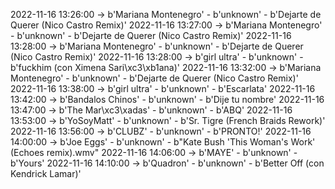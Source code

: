 2022-11-16 13:26:00 -> b'Mariana Montenegro' - b'unknown' - b'Dejarte de Querer (Nico Castro Remix)'
2022-11-16 13:27:00 -> b'Mariana Montenegro' - b'unknown' - b'Dejarte de Querer (Nico Castro Remix)'
2022-11-16 13:28:00 -> b'Mariana Montenegro' - b'unknown' - b'Dejarte de Querer (Nico Castro Remix)'
2022-11-16 13:28:00 -> b'girl ultra' - b'unknown' - b'fuckhim (con Ximena Sari\xc3\xb1ana)'
2022-11-16 13:32:00 -> b'Mariana Montenegro' - b'unknown' - b'Dejarte de Querer (Nico Castro Remix)'
2022-11-16 13:38:00 -> b'girl ultra' - b'unknown' - b'Escarlata'
2022-11-16 13:42:00 -> b'Bandalos Chinos' - b'unknown' - b'Dije tu nombre'
2022-11-16 13:47:00 -> b'The Mar\xc3\xadas' - b'unknown' - b'ABQ'
2022-11-16 13:53:00 -> b'YoSoyMatt' - b'unknown' - b'Sr. Tigre (French Braids Rework)'
2022-11-16 13:56:00 -> b'CLUBZ' - b'unknown' - b'PRONTO!'
2022-11-16 14:00:00 -> b'Joe Eggs' - b'unknown' - b"Kate Bush 'This Woman's Work' (Echoes remix).wmv"
2022-11-16 14:06:00 -> b'MAYE' - b'unknown' - b'Yours'
2022-11-16 14:10:00 -> b'Quadron' - b'unknown' - b'Better Off (con Kendrick Lamar)'
